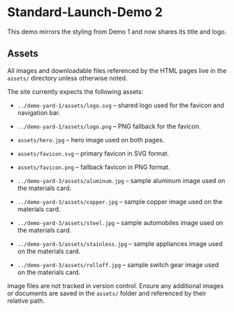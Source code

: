 # Standard-Launch-Demo 2

This demo mirrors the styling from Demo 1 and now shares its title and logo.

## Assets

All images and downloadable files referenced by the HTML pages live in the `assets/` directory unless otherwise noted.

The site currently expects the following assets:

- `../demo-yard-1/assets/logo.svg` – shared logo used for the favicon and navigation bar.
- `../demo-yard-1/assets/logo.png` – PNG fallback for the favicon.
- `assets/hero.jpg` – hero image used on both pages.

- `assets/favicon.svg` – primary favicon in SVG format.
- `assets/favicon.png` – fallback favicon in PNG format.
- `../demo-yard-3/assets/aluminum.jpg` – sample aluminum image used on the materials card.
- `../demo-yard-3/assets/copper.jpg` – sample copper image used on the materials card.
- `../demo-yard-3/assets/steel.jpg` – sample automobiles image used on the materials card.
- `../demo-yard-3/assets/stainless.jpg` – sample appliances image used on the materials card.
- `../demo-yard-3/assets/rolloff.jpg` – sample switch gear image used on the materials card.


Image files are not tracked in version control. Ensure any additional images or documents are saved in the `assets/` folder and referenced by their relative path.
